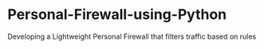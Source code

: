 # Personal-Firewall-using-Python
Developing a Lightweight Personal Firewall that filters traffic based on rules
